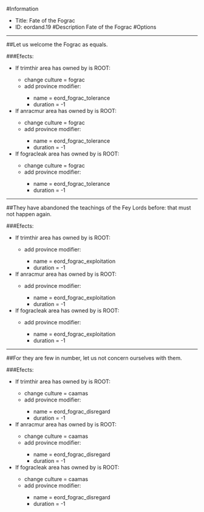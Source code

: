 #Information
 - Title: Fate of the Fograc
 - ID: eordand.19
#Description
Fate of the Fograc
#Options

___
##Let us welcome the Fograc as equals.

###Efects:<ul><li>If trimthir area has owned by is ROOT:</li><ul><li>change culture = fograc</li><li>add province modifier:</li><ul><li>name = eord_fograc_tolerance</li><li>duration = -1</li></ul></ul><li>If anracmur area has owned by is ROOT:</li><ul><li>change culture = fograc</li><li>add province modifier:</li><ul><li>name = eord_fograc_tolerance</li><li>duration = -1</li></ul></ul><li>If fogracleak area has owned by is ROOT:</li><ul><li>change culture = fograc</li><li>add province modifier:</li><ul><li>name = eord_fograc_tolerance</li><li>duration = -1</li></ul></ul></ul>

___
##They have abandoned the teachings of the Fey Lords before: that must not happen again.

###Efects:<ul><li>If trimthir area has owned by is ROOT:</li><ul><li>add province modifier:</li><ul><li>name = eord_fograc_exploitation</li><li>duration = -1</li></ul></ul><li>If anracmur area has owned by is ROOT:</li><ul><li>add province modifier:</li><ul><li>name = eord_fograc_exploitation</li><li>duration = -1</li></ul></ul><li>If fogracleak area has owned by is ROOT:</li><ul><li>add province modifier:</li><ul><li>name = eord_fograc_exploitation</li><li>duration = -1</li></ul></ul></ul>

___
##For they are few in number, let us not concern ourselves with them.

###Efects:<ul><li>If trimthir area has owned by is ROOT:</li><ul><li>change culture = caamas</li><li>add province modifier:</li><ul><li>name = eord_fograc_disregard</li><li>duration = -1</li></ul></ul><li>If anracmur area has owned by is ROOT:</li><ul><li>change culture = caamas</li><li>add province modifier:</li><ul><li>name = eord_fograc_disregard</li><li>duration = -1</li></ul></ul><li>If fogracleak area has owned by is ROOT:</li><ul><li>change culture = caamas</li><li>add province modifier:</li><ul><li>name = eord_fograc_disregard</li><li>duration = -1</li></ul></ul></ul>

